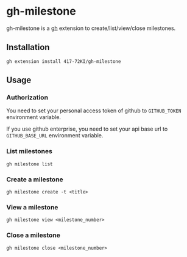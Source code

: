 # gh-milestone

gh-milestone is a [gh](https://github.com/cli/cli) extension to create/list/view/close milestones.

## Installation

```
gh extension install 417-72KI/gh-milestone
```

## Usage

### Authorization

You need to set your personal access token of github to `GITHUB_TOKEN` environment variable.

If you use github enterprise, you need to set your api base url to `GITHUB_BASE_URL` environment variable.

### List milestones
```
gh milestone list
```

### Create a milestone
```
gh milestone create -t <title>
```

### View a milestone
```
gh milestone view <milestone_number>
```

### Close a milestone
```
gh milestone close <milestone_number>
```
